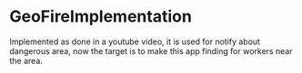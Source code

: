 # GeoFireImplementation
Implemented as done in a youtube video, it is used for notify about dangerous area, now the target is to make  this app finding for workers near the area.
